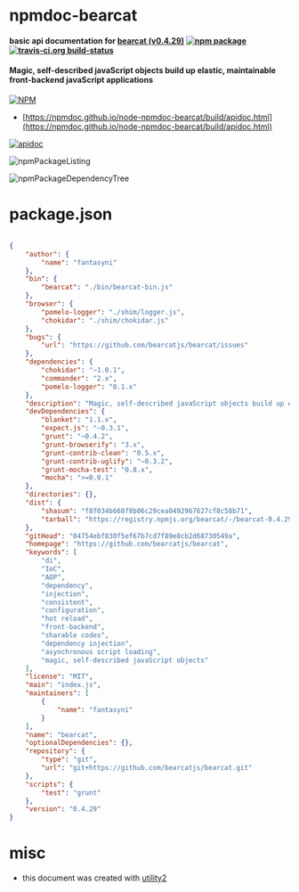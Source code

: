 # npmdoc-bearcat

#### basic api documentation for  [bearcat (v0.4.29)](https://github.com/bearcatjs/bearcat)  [![npm package](https://img.shields.io/npm/v/npmdoc-bearcat.svg?style=flat-square)](https://www.npmjs.org/package/npmdoc-bearcat) [![travis-ci.org build-status](https://api.travis-ci.org/npmdoc/node-npmdoc-bearcat.svg)](https://travis-ci.org/npmdoc/node-npmdoc-bearcat)

#### Magic, self-described javaScript objects build up elastic, maintainable front-backend javaScript applications

[![NPM](https://nodei.co/npm/bearcat.png?downloads=true&downloadRank=true&stars=true)](https://www.npmjs.com/package/bearcat)

- [https://npmdoc.github.io/node-npmdoc-bearcat/build/apidoc.html](https://npmdoc.github.io/node-npmdoc-bearcat/build/apidoc.html)

[![apidoc](https://npmdoc.github.io/node-npmdoc-bearcat/build/screenCapture.buildCi.browser.%252Ftmp%252Fbuild%252Fapidoc.html.png)](https://npmdoc.github.io/node-npmdoc-bearcat/build/apidoc.html)

![npmPackageListing](https://npmdoc.github.io/node-npmdoc-bearcat/build/screenCapture.npmPackageListing.svg)

![npmPackageDependencyTree](https://npmdoc.github.io/node-npmdoc-bearcat/build/screenCapture.npmPackageDependencyTree.svg)



# package.json

```json

{
    "author": {
        "name": "fantasyni"
    },
    "bin": {
        "bearcat": "./bin/bearcat-bin.js"
    },
    "browser": {
        "pomelo-logger": "./shim/logger.js",
        "chokidar": "./shim/chokidar.js"
    },
    "bugs": {
        "url": "https://github.com/bearcatjs/bearcat/issues"
    },
    "dependencies": {
        "chokidar": "~1.0.1",
        "commander": "2.x",
        "pomelo-logger": "0.1.x"
    },
    "description": "Magic, self-described javaScript objects build up elastic, maintainable front-backend javaScript applications",
    "devDependencies": {
        "blanket": "1.1.x",
        "expect.js": "~0.3.1",
        "grunt": "~0.4.2",
        "grunt-browserify": "3.x",
        "grunt-contrib-clean": "0.5.x",
        "grunt-contrib-uglify": "~0.3.2",
        "grunt-mocha-test": "0.8.x",
        "mocha": ">=0.0.1"
    },
    "directories": {},
    "dist": {
        "shasum": "f8f034b668f8b06c29cea0492967627cf8c58b71",
        "tarball": "https://registry.npmjs.org/bearcat/-/bearcat-0.4.29.tgz"
    },
    "gitHead": "04754ebf830f5ef67b7cd7f89e8cb2d68730549a",
    "homepage": "https://github.com/bearcatjs/bearcat",
    "keywords": [
        "di",
        "IoC",
        "AOP",
        "dependency",
        "injection",
        "consistent",
        "configuration",
        "hot reload",
        "front-backend",
        "sharable codes",
        "dependency injection",
        "asynchronous script loading",
        "magic, self-described javaScript objects"
    ],
    "license": "MIT",
    "main": "index.js",
    "maintainers": [
        {
            "name": "fantasyni"
        }
    ],
    "name": "bearcat",
    "optionalDependencies": {},
    "repository": {
        "type": "git",
        "url": "git+https://github.com/bearcatjs/bearcat.git"
    },
    "scripts": {
        "test": "grunt"
    },
    "version": "0.4.29"
}
```



# misc
- this document was created with [utility2](https://github.com/kaizhu256/node-utility2)
